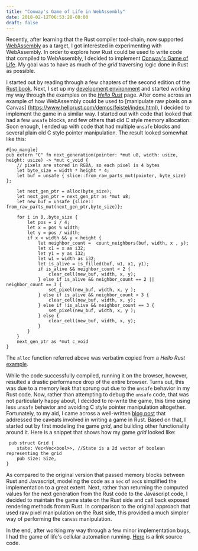```yaml
---
title: "Conway's Game of Life in WebAssembly"
date: 2018-02-12T06:53:28-08:00
draft: false
---
```


Recently, after learning that the Rust compiler tool-chain, now supported [WebAssembly](http://webassembly.org/) as a target, I got interested in experimenting with WebAssembly. In order to explore how Rust could be used to write code that compiled to WebAssembly, I decided to implement [Conway's Game of Life](https://en.wikipedia.org/wiki/Conway's_Game_of_Life). My goal was to have as much of the _grid_ traversing logic done in Rust as possible.

I started out by reading through a few chapters of the second edition of the [Rust book](https://doc.rust-lang.org/stable/book/second-edition/). Next, I set up my [development environment](https://www.hellorust.com/setup/wasm-target/) and started working my way through the examples on the [_Hello Rust_](https://www.hellorust.com/demos/) page. After come across an example of how WebAssembly could be used to [manipulate raw pixels on a Canvas] (https://www.hellorust.com/demos/feistel/index.html), I decided to implement the game in a similar way. I started out with code that looked that had a few `unsafe` blocks, and few others that did C style memory allocation. Soon enough, I ended up with code that had multiple `unsafe` blocks and several plain old C style pointer manipulation. The result looked somewhat like this:

```
#[no_mangle]
pub extern "C" fn next_generation(pointer: *mut u8, width: usize, height: usize) -> *mut c_void {
    // pixels are stored in RGBA, so each pixel is 4 bytes
    let byte_size = width * height * 4;
    let buf = unsafe { slice::from_raw_parts_mut(pointer, byte_size) };

    let next_gen_ptr = alloc(byte_size);
    let next_gen_ptr = next_gen_ptr as *mut u8;
    let new_buf = unsafe {slice:: from_raw_parts_mut(next_gen_ptr,byte_size)};

    for i in 0..byte_size {
        let pos = i / 4;
        let x = pos % width;
        let y = pos / width;
        if x < width && y < height {
            let neighbor_count =  count_neighbors(buf, width, x , y);
            let x1 = x as i32;
            let y1 = y as i32;
            let w1 = width as i32;
            let is_alive = is_filled(buf, w1, x1, y1);
            if is_alive && neighbor_count < 2 {
                clear_cell(new_buf, width, x, y);
            } else if is_alive && neighbor_count == 2 || neighbor_count == 3 {
                set_pixel(new_buf, width, x, y );
            } else if is_alive && neighbor_count > 3 {
                clear_cell(new_buf, width, x, y);
            } else if !is_alive && neighbor_count == 3 {
                set_pixel(new_buf, width, x, y );
            } else {
                clear_cell(new_buf, width, x, y);
            }
        }
    }
    next_gen_ptr as *mut c_void
}
```

The `alloc` function referred above was verbatim copied from a _Hello Rust_ [example](https://www.hellorust.com/demos/canvas/index.html). 

 While the code successfully compiled, running it on the browser, however, resulted a drastic performance drop of the entire browser. Turns out, this was due to a memory leak that sprung out due to the `unsafe` behavior in my Rust code. Now, rather than attempting to debug the `unsafe` code, that was not particularly happy about, I decided to re-write the game, this time using less `unsafe` behavior and avoiding C style pointer manipulation altogether. Fortunately, to my aid, I came across a well-written [blog post](https://aochagavia.github.io/blog/rocket---a-rust-game-running-on-wasm/) that addressed the caveats involved in writing a game in Rust. Based on that, I started out by first modeling the game _grid_, and building other functionality around it. Here is a snippet that shows how my game _grid_ looked like:

```
 pub struct Grid {
    state: Vec<Vec<bool>>, //State is a 2d vector of boolean representing the grid
    pub size: Size,
}
 ```

As compared to the original version that passed memory blocks between  Rust and Javascript, modeling the code as a `Vec` of `Vec`s simplified the implementation to a great extent. Next, rather than returning the computed values for the next generation from the Rust code to the Javascript code, I decided to maintain the game state on the Rust side and call back exposed rendering methods fromm Rust. In comparison to the original approach that used raw pixel manipulation on the Rust side, this provided a much simpler way of performing the `canvas` manipulation.

In the end, after working my way through a few minor implementation bugs, I had the game of life's cellular automation running. [Here](https://github.com/aishraj/game-of-life-web-assembly) is a link source code.